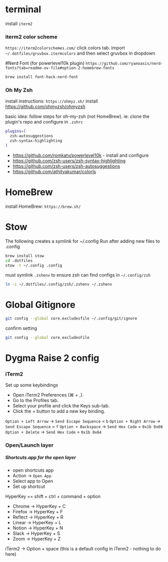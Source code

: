# terminal
install `iterm2`

### iterm2 color scheme
`https://iterm2colorschemes.com/`
<C-i> click colors tab.  Import `~/.dotfiles/gruvbox.itermcolors` and then select gruvbox in dropdown

#Nerd Font (for powerlevel10k plugin)
`https://github.com/ryanoasis/nerd-fonts?tab=readme-ov-file#option-2-homebrew-fonts`
```bash
brew install font-hack-nerd-font
```

### Oh My Zsh
install instructions: `https://ohmyz.sh/`
install https://github.com/ohmyzsh/ohmyzsh

basic idea: follow steps for oh-my-zsh (not HomeBrew).  ie: clone the plugin's repo and configure in `.zshrc`
```bash
plugins=(
  zsh-autosuggestions
  zsh-syntax-highlighting
)
```

- https://github.com/romkatv/powerlevel10k - install and configure
- https://github.com/zsh-users/zsh-syntax-highlighting
- https://github.com/zsh-users/zsh-autosuggestions
- https://github.com/athityakumar/colorls


# HomeBrew
install HomeBrew: `https://brew.sh/`

# Stow

The following creates a symlink for ~/.config
Run after adding new files to .config
```bash
brew install stow
cd .dotfiles
stow -t ~/.config .config
```

must symlink `.zshenv` to ensure zsh can find configs in `~/.config/zsh`
```bash
ln -s ~/.dotfiles/.config/zsh/.zshenv ~/.zshenv
```


# Global Gitignore
```bash
git config --global core.excludesfile ~/.config/git/ignore
```
confirm setting
```bash
git config --global core.excludesFile
```


# Dygma Raise 2 config
### iTerm2

Set up some keybindings
- Open iTerm2 Preferences (⌘ + ,).
- Go to the Profiles tab.
- Select your profile and click the Keys sub-tab.
- Click the + button to add a new key binding.

`Option + Left Arrow` -> `Send Escape Sequence` = `b`
`Option + Right Arrow` -> `Send Escape Sequence` = `f`
`Option + Backspace` -> `Send Hex Code` = `0x1b 0x08`
`Option + Delete` -> `Send Hex Code` = `0x1b 0x64`


### Open/Launch layer
##### Shortcuts.app for the open layer
- open shortcuts app
- Action -> `Open App`
- Select app to Open
- Set up shortcut

HyperKey == shift + ctrl + command + option
- Chrome -> HyperKey + C
- Firefox -> HyperKey + F
- Reflect -> HyperKey + R
- Linear -> HyperKey + L
- Notion -> HyperKey + N
- Slack -> HyperKey + S
- Zoom -> HyperKey + Z

iTerm2 -> Option + space  (this is a default config in iTerm2 - nothing to do here)


